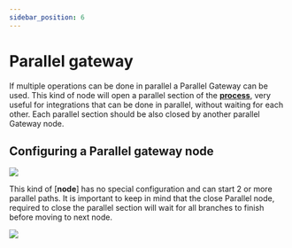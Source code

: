 ```yaml
---
sidebar_position: 6
---
```


# Parallel gateway

If multiple operations can be done in parallel a Parallel Gateway can be used. This kind of node will open a parallel section of the [**process**](../../terms/flowx-process-definition), very useful for integrations that can be done in parallel, without waiting for each other. Each parallel section should be also closed by another parallel Gateway node.

## Configuring a Parallel gateway node

![](https://s3.eu-west-1.amazonaws.com/docx.flowx.ai/building-blocks/node/gateway_parallel.png#center)

This kind of [**node**] has no special configuration and can start 2 or more parallel paths. It is important to keep in mind that the close Parallel node, required to close the parallel section will wait for all branches to finish before moving to next node.

![](https://s3.eu-west-1.amazonaws.com/docx.flowx.ai/building-blocks/node/gateway_parallel_config.png)
